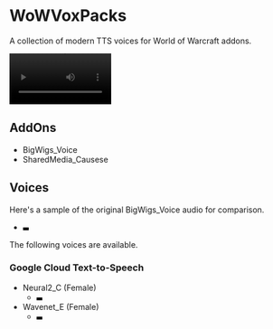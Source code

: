 # WoWVoxPacks

A collection of modern TTS voices for World of Warcraft addons.

<video src='https://github.com/user-attachments/assets/8bceffae-2e57-49cb-bb74-aab43ac65ae7' width=180></video>

## AddOns

- BigWigs_Voice
- SharedMedia_Causese

## Voices

Here's a sample of the original BigWigs_Voice audio for comparison.

- <video src='https://github.com/user-attachments/assets/9aeffdd5-a0a0-4021-9869-e2827241be27' width=10>BigWigs_Voice
  sample</video>

The following voices are available.

### Google Cloud Text-to-Speech

- Neural2_C (Female)
  - <video src='https://github.com/user-attachments/assets/b5b99b0b-cfdf-4106-8461-d9df8588a4e4' width=10></video>
- Wavenet_E (Female)
  - <video src='https://github.com/user-attachments/assets/78969d82-4878-403c-8201-c220f26f8ecc' width=10></video>
